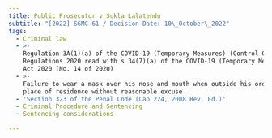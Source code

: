 ```yaml
---
title: Public Prosecutor v Sukla Lalatendu
subtitle: "[2022] SGMC 61 / Decision Date: 10\_October\_2022"
tags:
  - Criminal law
  - >-
    Regulation 3A(1)(a) of the COVID-19 (Temporary Measures) (Control Order)
    Regulations 2020 read with s 34(7)(a) of the COVID-19 (Temporary Measures)
    Act 2020 (No. 14 of 2020)
  - >-
    Failure to wear a mask over his nose and mouth when outside his ordinary
    place of residence without reasonable excuse
  - 'Section 323 of the Penal Code (Cap 224, 2008 Rev. Ed.)'
  - Criminal Procedure and Sentencing
  - Sentencing considerations

---
```

